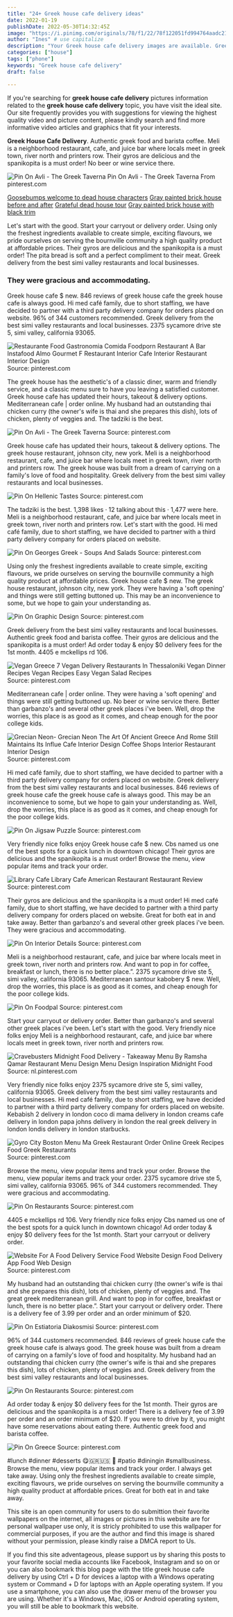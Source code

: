 ```yaml
---
title: "24+ Greek house cafe delivery ideas"
date: 2022-01-19
publishDate: 2022-05-30T14:32:45Z
image: "https://i.pinimg.com/originals/78/f1/22/78f122051fd994764aadc2140cb81fe0.jpg"
author: "Ines" # use capitalize
description: "Your Greek house cafe delivery images are available. Greek house cafe delivery are a topic that is being searched for and liked by netizens today. You can Get the Greek house cafe delivery files here. Get all royalty-free images."
categories: ["house"]
tags: ["phone"]
keywords: "Greek house cafe delivery"
draft: false

---
```


If you're searching for **greek house cafe delivery** pictures information related to the **greek house cafe delivery** topic, you have visit the ideal  site.  Our site frequently  provides you with  suggestions  for viewing  the highest  quality video and picture  content, please kindly search and find more informative video articles and graphics  that fit your interests.

**Greek House Cafe Delivery**. Authentic greek food and barista coffee. Meli is a neighborhood restaurant, cafe, and juice bar where locals meet in greek town, river north and printers row. Their gyros are delicious and the spanikopita is a must order! No beer or wine service there.

![Pin On Avli - The Greek Taverna](https://i.pinimg.com/originals/9c/4c/d9/9c4cd9765bd94ed30654f5c280d84fae.jpg "Pin On Avli - The Greek Taverna")
Pin On Avli - The Greek Taverna From pinterest.com

[Goosebumps welcome to dead house characters](/goosebumps-welcome-to-dead-house-characters/)
[Gray painted brick house before and after](/gray-painted-brick-house-before-and-after/)
[Grateful dead house tour](/grateful-dead-house-tour/)
[Gray painted brick house with black trim](/gray-painted-brick-house-with-black-trim/)

Let&#039;s start with the good. Start your carryout or delivery order. Using only the freshest ingredients available to create simple, exciting flavours, we pride ourselves on serving the bournville community a high quality product at affordable prices. Their gyros are delicious and the spanikopita is a must order! The pita bread is soft and a perfect compliment to their meat. Greek delivery from the best simi valley restaurants and local businesses.

### They were gracious and accommodating.

Greek house cafe $ new. 846 reviews of greek house cafe the greek house cafe is always good. Hi med café family, due to short staffing, we have decided to partner with a third party delivery company for orders placed on website. 96% of 344 customers recommended. Greek delivery from the best simi valley restaurants and local businesses. 2375 sycamore drive ste 5, simi valley, california 93065.


![Restaurante Food Gastronomia Comida Foodporn Restaurant A Bar Instafood Almo Gourmet F Restaurant Interior Cafe Interior Restaurant Interior Design](https://i.pinimg.com/564x/cf/ac/28/cfac28c3d550c88464cc0e3559d0d3cc.jpg "Restaurante Food Gastronomia Comida Foodporn Restaurant A Bar Instafood Almo Gourmet F Restaurant Interior Cafe Interior Restaurant Interior Design")
Source: pinterest.com

The greek house has the aesthetic&#039;s of a classic diner, warm and friendly service, and a classic menu sure to have you leaving a satisfied customer. Greek house cafe has updated their hours, takeout &amp; delivery options. Mediterranean cafe | order online. My husband had an outstanding thai chicken curry (the owner&#039;s wife is thai and she prepares this dish), lots of chicken, plenty of veggies and. The tadziki is the best.

![Pin On Avli - The Greek Taverna](https://i.pinimg.com/originals/9c/4c/d9/9c4cd9765bd94ed30654f5c280d84fae.jpg "Pin On Avli - The Greek Taverna")
Source: pinterest.com

Greek house cafe has updated their hours, takeout &amp; delivery options. The greek house restaurant, johnson city, new york. Meli is a neighborhood restaurant, cafe, and juice bar where locals meet in greek town, river north and printers row. The greek house was built from a dream of carrying on a family&#039;s love of food and hospitality. Greek delivery from the best simi valley restaurants and local businesses.

![Pin On Hellenic Tastes](https://i.pinimg.com/originals/51/ef/58/51ef588e98af7517fedacccf12de4724.jpg "Pin On Hellenic Tastes")
Source: pinterest.com

The tadziki is the best. 1,398 likes · 12 talking about this · 1,477 were here. Meli is a neighborhood restaurant, cafe, and juice bar where locals meet in greek town, river north and printers row. Let&#039;s start with the good. Hi med café family, due to short staffing, we have decided to partner with a third party delivery company for orders placed on website.

![Pin On Georges Greek - Soups And Salads](https://i.pinimg.com/736x/1f/b1/60/1fb16079f1ed9682fead0a802e793d63--grilled-salmon-salad-greek-cafe.jpg "Pin On Georges Greek - Soups And Salads")
Source: pinterest.com

Using only the freshest ingredients available to create simple, exciting flavours, we pride ourselves on serving the bournville community a high quality product at affordable prices. Greek house cafe $ new. The greek house restaurant, johnson city, new york. They were having a &#039;soft opening&#039; and things were still getting buttoned up. This may be an inconvenience to some, but we hope to gain your understanding as.

![Pin On Graphic Design](https://i.pinimg.com/originals/3a/b7/07/3ab707121c3117099a2023e8b4a5f4ed.jpg "Pin On Graphic Design")
Source: pinterest.com

Greek delivery from the best simi valley restaurants and local businesses. Authentic greek food and barista coffee. Their gyros are delicious and the spanikopita is a must order! Ad order today &amp; enjoy $0 delivery fees for the 1st month. 4405 e mckellips rd 106.

![Vegan Greece 7 Vegan Delivery Restaurants In Thessaloniki Vegan Dinner Recipes Vegan Recipes Easy Vegan Salad Recipes](https://i.pinimg.com/736x/df/4b/84/df4b8491cb2092268d054acb45e8f0e0.jpg "Vegan Greece 7 Vegan Delivery Restaurants In Thessaloniki Vegan Dinner Recipes Vegan Recipes Easy Vegan Salad Recipes")
Source: pinterest.com

Mediterranean cafe | order online. They were having a &#039;soft opening&#039; and things were still getting buttoned up. No beer or wine service there. Better than garbanzo&#039;s and several other greek places i&#039;ve been. Well, drop the worries, this place is as good as it comes, and cheap enough for the poor college kids.

![Grecian Neon- Grecian Neon The Art Of Ancient Greece And Rome Still Maintains Its Influe Cafe Interior Design Coffee Shops Interior Restaurant Interior Design](https://i.pinimg.com/originals/0e/85/f7/0e85f790baa8c550d2a444758dc1665e.jpg "Grecian Neon- Grecian Neon The Art Of Ancient Greece And Rome Still Maintains Its Influe Cafe Interior Design Coffee Shops Interior Restaurant Interior Design")
Source: pinterest.com

Hi med café family, due to short staffing, we have decided to partner with a third party delivery company for orders placed on website. Greek delivery from the best simi valley restaurants and local businesses. 846 reviews of greek house cafe the greek house cafe is always good. This may be an inconvenience to some, but we hope to gain your understanding as. Well, drop the worries, this place is as good as it comes, and cheap enough for the poor college kids.

![Pin On Jigsaw Puzzle](https://i.pinimg.com/originals/49/f5/c3/49f5c30e37b949ec4f1604685a6ca0a1.jpg "Pin On Jigsaw Puzzle")
Source: pinterest.com

Very friendly nice folks enjoy Greek house cafe $ new. Cbs named us one of the best spots for a quick lunch in downtown chicago! Their gyros are delicious and the spanikopita is a must order! Browse the menu, view popular items and track your order.

![Library Cafe Library Cafe American Restaurant Restaurant Review](https://i.pinimg.com/736x/e7/ae/22/e7ae22f3be2faff25d6e4494e48b895f--long-island-menu.jpg "Library Cafe Library Cafe American Restaurant Restaurant Review")
Source: pinterest.com

Their gyros are delicious and the spanikopita is a must order! Hi med café family, due to short staffing, we have decided to partner with a third party delivery company for orders placed on website. Great for both eat in and take away. Better than garbanzo&#039;s and several other greek places i&#039;ve been. They were gracious and accommodating.

![Pin On Interior Details](https://i.pinimg.com/736x/53/29/b2/5329b2a7fa83bcc70ede611e78315d1f--greek-restaurants-bakery-design.jpg "Pin On Interior Details")
Source: pinterest.com

Meli is a neighborhood restaurant, cafe, and juice bar where locals meet in greek town, river north and printers row. And want to pop in for coffee, breakfast or lunch, there is no better place.”. 2375 sycamore drive ste 5, simi valley, california 93065. Mediterranean santour kabobery $ new. Well, drop the worries, this place is as good as it comes, and cheap enough for the poor college kids.

![Pin On Foodpal](https://i.pinimg.com/originals/6d/aa/8d/6daa8d7da1b4b08963394be47df1c16c.jpg "Pin On Foodpal")
Source: pinterest.com

Start your carryout or delivery order. Better than garbanzo&#039;s and several other greek places i&#039;ve been. Let&#039;s start with the good. Very friendly nice folks enjoy Meli is a neighborhood restaurant, cafe, and juice bar where locals meet in greek town, river north and printers row.

![Cravebusters Midnight Food Delivery - Takeaway Menu By Ramsha Qamar Restaurant Menu Design Menu Design Inspiration Midnight Food](https://i.pinimg.com/originals/b4/bb/a8/b4bba83e32e2a3da73816d2d893bd09e.jpg "Cravebusters Midnight Food Delivery - Takeaway Menu By Ramsha Qamar Restaurant Menu Design Menu Design Inspiration Midnight Food")
Source: nl.pinterest.com

Very friendly nice folks enjoy 2375 sycamore drive ste 5, simi valley, california 93065. Greek delivery from the best simi valley restaurants and local businesses. Hi med café family, due to short staffing, we have decided to partner with a third party delivery company for orders placed on website. Kebabish 2 delivery in london coco di mama delivery in london creams cafe delivery in london papa johns delivery in london the real greek delivery in london londis delivery in london starbucks.

![Gyro City Boston Menu Ma Greek Restaurant Order Online Greek Recipes Food Greek Restaurants](https://i.pinimg.com/originals/b8/62/31/b8623191a22f504970ba42504bcda2f6.png "Gyro City Boston Menu Ma Greek Restaurant Order Online Greek Recipes Food Greek Restaurants")
Source: pinterest.com

Browse the menu, view popular items and track your order. Browse the menu, view popular items and track your order. 2375 sycamore drive ste 5, simi valley, california 93065. 96% of 344 customers recommended. They were gracious and accommodating.

![Pin On Restaurants](https://i.pinimg.com/originals/b7/fc/1a/b7fc1a01e9f7f14fe5768ac9ee153952.jpg "Pin On Restaurants")
Source: pinterest.com

4405 e mckellips rd 106. Very friendly nice folks enjoy Cbs named us one of the best spots for a quick lunch in downtown chicago! Ad order today &amp; enjoy $0 delivery fees for the 1st month. Start your carryout or delivery order.

![Website For A Food Delivery Service Food Website Design Food Delivery App Food Web Design](https://i.pinimg.com/originals/69/d5/d0/69d5d084f3ababe049706108dc06bd06.png "Website For A Food Delivery Service Food Website Design Food Delivery App Food Web Design")
Source: pinterest.com

My husband had an outstanding thai chicken curry (the owner&#039;s wife is thai and she prepares this dish), lots of chicken, plenty of veggies and. The great greek mediterranean grill. And want to pop in for coffee, breakfast or lunch, there is no better place.”. Start your carryout or delivery order. There is a delivery fee of 3.99 per order and an order minimum of $20.

![Pin On Estiatoria Diakosmisi](https://i.pinimg.com/736x/7c/48/93/7c48933a4e22bbedee3cff4728c7677d.jpg "Pin On Estiatoria Diakosmisi")
Source: pinterest.com

96% of 344 customers recommended. 846 reviews of greek house cafe the greek house cafe is always good. The greek house was built from a dream of carrying on a family&#039;s love of food and hospitality. My husband had an outstanding thai chicken curry (the owner&#039;s wife is thai and she prepares this dish), lots of chicken, plenty of veggies and. Greek delivery from the best simi valley restaurants and local businesses.

![Pin On Restaurants](https://i.pinimg.com/originals/ee/74/dc/ee74dc8bd90af52bb5f5aef04206e14a.jpg "Pin On Restaurants")
Source: pinterest.com

Ad order today &amp; enjoy $0 delivery fees for the 1st month. Their gyros are delicious and the spanikopita is a must order! There is a delivery fee of 3.99 per order and an order minimum of $20. If you were to drive by it, you might have some reservations about eating there. Authentic greek food and barista coffee.

![Pin On Greece](https://i.pinimg.com/originals/78/f1/22/78f122051fd994764aadc2140cb81fe0.jpg "Pin On Greece")
Source: pinterest.com

#lunch #dinner #desserts 😋🇬🇷🇺🇸 🥘 #patio #diningin  #smallbusiness. Browse the menu, view popular items and track your order. I always get take away. Using only the freshest ingredients available to create simple, exciting flavours, we pride ourselves on serving the bournville community a high quality product at affordable prices. Great for both eat in and take away.

This site is an open community for users to do submittion their favorite wallpapers on the internet, all images or pictures in this website are for personal wallpaper use only, it is stricly prohibited to use this wallpaper for commercial purposes, if you are the author and find this image is shared without your permission, please kindly raise a DMCA report to Us.

If you find this site adventageous, please support us by sharing this posts to your favorite social media accounts like Facebook, Instagram and so on or you can also bookmark this blog page with the title greek house cafe delivery by using Ctrl + D for devices a laptop with a Windows operating system or Command + D for laptops with an Apple operating system. If you use a smartphone, you can also use the drawer menu of the browser you are using. Whether it's a Windows, Mac, iOS or Android operating system, you will still be able to bookmark this website.
